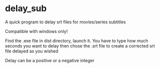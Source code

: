 # delay_sub
A quick program to delay srt files for movies/series subtitles

Compatible with windows only!

Find the .exe file in dist directory, launch it. You have to type how much seconds you want to delay then chose the .srt file to create a corrected srt file delayed as you wished

Delay can be a positive or a negative integer

